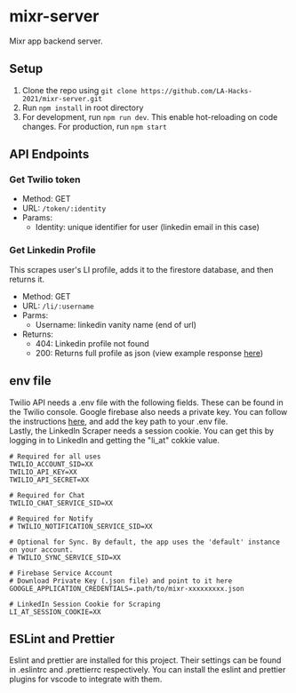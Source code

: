 # mixr-server

Mixr app backend server.

## Setup

1. Clone the repo using `git clone https://github.com/LA-Hacks-2021/mixr-server.git`
2. Run `npm install` in root directory
3. For development, run `npm run dev`. This enable hot-reloading on code changes. For production, run `npm start`

## API Endpoints

### Get Twilio token

- Method: GET
- URL: `/token/:identity`
- Params:
  - Identity: unique identifier for user (linkedin email in this case)

### Get Linkedin Profile

This scrapes user's LI profile, adds it to the firestore database, and then returns it.  

- Method: GET
- URL: `/li/:username`
- Parms:
  - Username: linkedin vanity name (end of url)
- Returns:
  - 404: Linkedin profile not found
  - 200: Returns full profile as json (view example response [here](https://github.com/jvandenaardweg/linkedin-profile-scraper#example-response))


## env file

Twilio API needs a .env file with the following fields. These can be found in the Twilio console.
Google firebase also needs a private key. You can follow the instructions [here](https://cloud.google.com/docs/authentication/production#create_service_account), and add the key path to your .env file.  
Lastly, the LinkedIn Scraper needs a session cookie. You can get this by logging in to LinkedIn and getting the "li_at" cokkie value.


```env
# Required for all uses
TWILIO_ACCOUNT_SID=XX
TWILIO_API_KEY=XX
TWILIO_API_SECRET=XX

# Required for Chat
TWILIO_CHAT_SERVICE_SID=XX

# Required for Notify
# TWILIO_NOTIFICATION_SERVICE_SID=XX

# Optional for Sync. By default, the app uses the 'default' instance on your account.
# TWILIO_SYNC_SERVICE_SID=XX

# Firebase Service Account 
# Download Private Key (.json file) and point to it here
GOOGLE_APPLICATION_CREDENTIALS=.path/to/mixr-xxxxxxxxx.json

# LinkedIn Session Cookie for Scraping
LI_AT_SESSION_COOKIE=XX
```

## ESLint and Prettier

Eslint and prettier are installed for this project. Their settings can be found in .eslintrc and .prettierrc respectively. You can install the eslint and prettier plugins for vscode to integrate with them.
